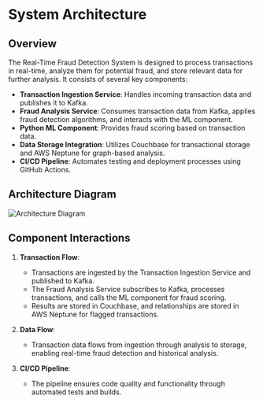 # System Architecture

## Overview

The Real-Time Fraud Detection System is designed to process transactions in real-time, analyze them for potential fraud, and store relevant data for further analysis. It consists of several key components:

- **Transaction Ingestion Service**: Handles incoming transaction data and publishes it to Kafka.
- **Fraud Analysis Service**: Consumes transaction data from Kafka, applies fraud detection algorithms, and interacts with the ML component.
- **Python ML Component**: Provides fraud scoring based on transaction data.
- **Data Storage Integration**: Utilizes Couchbase for transactional storage and AWS Neptune for graph-based analysis.
- **CI/CD Pipeline**: Automates testing and deployment processes using GitHub Actions.

## Architecture Diagram

![Architecture Diagram](./architecture-diagram.png)

## Component Interactions

1. **Transaction Flow**:
   - Transactions are ingested by the Transaction Ingestion Service and published to Kafka.
   - The Fraud Analysis Service subscribes to Kafka, processes transactions, and calls the ML component for fraud scoring.
   - Results are stored in Couchbase, and relationships are stored in AWS Neptune for flagged transactions.

2. **Data Flow**:
   - Transaction data flows from ingestion through analysis to storage, enabling real-time fraud detection and historical analysis.

3. **CI/CD Pipeline**:
   - The pipeline ensures code quality and functionality through automated tests and builds.
